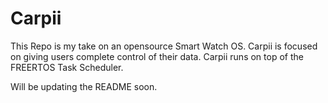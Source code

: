 # Carpii
This Repo is my take on an opensource Smart Watch OS. Carpii is focused on giving users complete control of their data. Carpii runs on top of the FREERTOS Task Scheduler.

Will be updating the README soon. 